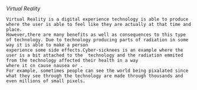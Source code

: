 _Virtual Reality_

    Virtual Reality is a digital experience technology is able to produce where the user is able to feel like they are actually at that time and place.
    However,there are many benefits as well as consequences to this type of technology. Due to technology producing parts of radiation in some way it is able to make a person
    experience some side effects.Cyber-sicknees is an example where the user is a bit attached to the  technology and the radiation emmited from the technology affected their health in a way
    where it cn cause nausea or .
    For example, sometimes people can see the world being pixalated since what they see through the technology are made through thousands and even millions of small pixels.